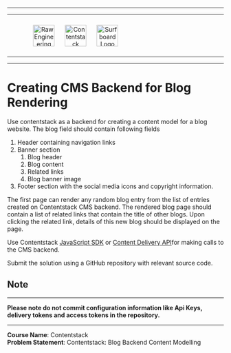 <hr/>
<hr/>
<div style="width:80%; margin:auto">
<img src="https://cdn.fs.teachablecdn.com/x9yTAU9KTOSTBuyNAwHh" alt="Raw Engineering Logo" height="50px" width="auto" display="inline" style="text-align:center; padding:10px">
<img src="https://cdn.fs.teachablecdn.com/r5Y7qjbqT06GjMS4QA0W" alt="Contentstack Logo" height="50px" width="auto"display="inline" style="text-align:center; padding:10px">
<img src="https://cdn.fs.teachablecdn.com/Im7e2oBzRcK0CpFhP679" alt="Surfboard Logo" height="50px" width="auto" display="inline" style="text-align:center; padding:10px" >
</div>
<hr/>
<hr/>

# Creating CMS Backend for Blog Rendering

Use contentstack as a backend for creating a content model for a blog website. The blog field should contain following fields

1. Header containing navigation links
2. Banner section
   1. Blog header
   2. Blog content
   3. Related links
   4. Blog banner image
3. Footer section with the social media icons and copyright information.

The first page can render any random blog entry from the list of entries created on Contentstack CMS backend. The rendered blog page should contain a list of related links that contain the title of other blogs. Upon clicking the related link, details of this new blog should be displayed on the page.

Use Contentstack [JavaScript SDK](https://www.contentstack.com/docs/developers/javascript-browser/about-javascript-sdk/) or [Content Delivery API](https://www.contentstack.com/docs/developers/apis/content-delivery-api/)for making calls to the CMS backend.

Submit the solution using a GitHub repository with relevant source code.

## Note

---

**Please note do not commit configuration information like Api Keys, delivery tokens and access tokens in the repository.**

---

**Course Name**: Contentstack <br/>
**Problem Statement**: Contentstack: Blog Backend Content Modelling
